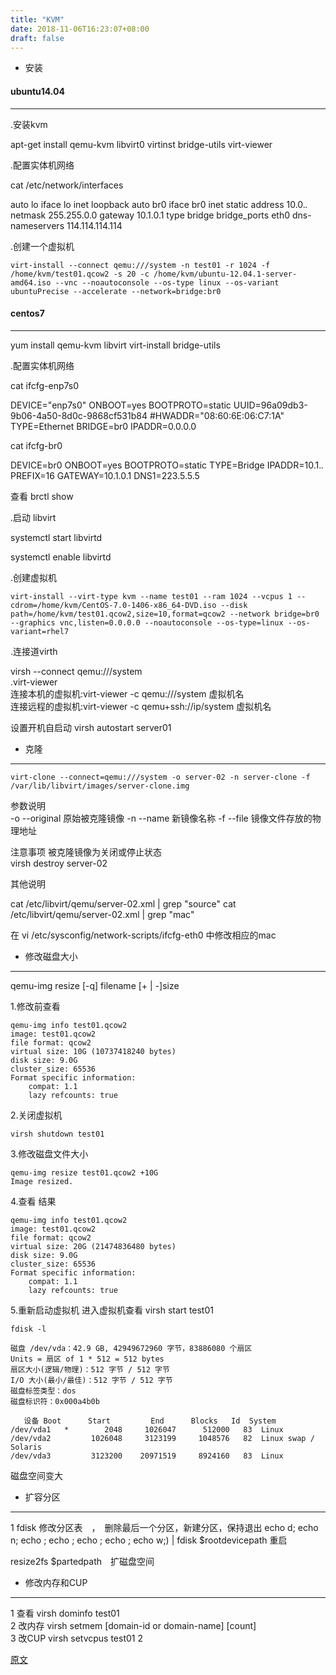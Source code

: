 ```yaml
---
title: "KVM"
date: 2018-11-06T16:23:07+08:00
draft: false
---
```

- 安装
 
#### ubuntu14.04 
---

.安装kvm

apt-get install qemu-kvm libvirt0 virtinst bridge-utils virt-viewer 

.配置实体机网络

 cat /etc/network/interfaces

auto lo
iface lo inet loopback
auto br0
iface br0 inet static
address 10.0.*.*
netmask 255.255.0.0
gateway 10.1.0.1
type bridge
bridge_ports eth0
dns-nameservers 114.114.114.114

.创建一个虚拟机

```
virt-install --connect qemu:///system -n test01 -r 1024 -f /home/kvm/test01.qcow2 -s 20 -c /home/kvm/ubuntu-12.04.1-server-amd64.iso --vnc --noautoconsole --os-type linux --os-variant ubuntuPrecise --accelerate --network=bridge:br0 
```
#### centos7 
---

yum install qemu-kvm libvirt virt-install bridge-utils

.配置实体机网络

cat ifcfg-enp7s0

DEVICE="enp7s0"
ONBOOT=yes
BOOTPROTO=static
UUID=96a09db3-9b06-4a50-8d0c-9868cf531b84
#HWADDR="08:60:6E:06:C7:1A"
TYPE=Ethernet
BRIDGE=br0
IPADDR=0.0.0.0

cat ifcfg-br0

DEVICE=br0
ONBOOT=yes
BOOTPROTO=static
TYPE=Bridge
IPADDR=10.1.*.*
PREFIX=16
GATEWAY=10.1.0.1
DNS1=223.5.5.5

查看 brctl show

.启动 libvirt

systemctl start libvirtd

systemctl enable libvirtd

.创建虚拟机

```
virt-install --virt-type kvm --name test01 --ram 1024 --vcpus 1 --cdrom=/home/kvm/CentOS-7.0-1406-x86_64-DVD.iso --disk path=/home/kvm/test01.qcow2,size=10,format=qcow2 --network bridge=br0 --graphics vnc,listen=0.0.0.0 --noautoconsole --os-type=linux --os-variant=rhel7 
```

.连接道virth

virsh --connect qemu:///system  
.virt-viewer  
    连接本机的虚拟机:virt-viewer -c qemu:///system 虚拟机名   
    连接远程的虚拟机:virt-viewer -c qemu+ssh://ip/system 虚拟机名  

 

设置开机自启动 virsh autostart server01

- 克隆
 
---   
```
virt-clone --connect=qemu:///system -o server-02 -n server-clone -f /var/lib/libvirt/images/server-clone.img
```

参数说明  
-o --original 原始被克隆镜像 
-n --name 新镜像名称 
-f --file 镜像文件存放的物理地址 

注意事项 
被克隆镜像为关闭或停止状态  
virsh destroy server-02 
 
其他说明 

cat /etc/libvirt/qemu/server-02.xml | grep "source" 
cat /etc/libvirt/qemu/server-02.xml | grep "mac" 

在 vi /etc/sysconfig/network-scripts/ifcfg-eth0 中修改相应的mac 

- 修改磁盘大小 

---  
qemu-img resize [-q] filename [+ | -]size 

1.修改前查看 

```
qemu-img info test01.qcow2
image: test01.qcow2
file format: qcow2
virtual size: 10G (10737418240 bytes)
disk size: 9.0G
cluster_size: 65536
Format specific information:
    compat: 1.1
    lazy refcounts: true
```

2.关闭虚拟机
```
virsh shutdown test01
```

3.修改磁盘文件大小
```
qemu-img resize test01.qcow2 +10G
Image resized.
```

4.查看 结果

```
qemu-img info test01.qcow2
image: test01.qcow2
file format: qcow2
virtual size: 20G (21474836480 bytes)
disk size: 9.0G
cluster_size: 65536
Format specific information:
    compat: 1.1
    lazy refcounts: true
```
5.重新启动虚拟机 进入虚拟机查看
virsh start test01

```
fdisk -l
 
磁盘 /dev/vda：42.9 GB, 42949672960 字节，83886080 个扇区
Units = 扇区 of 1 * 512 = 512 bytes
扇区大小(逻辑/物理)：512 字节 / 512 字节
I/O 大小(最小/最佳)：512 字节 / 512 字节
磁盘标签类型：dos
磁盘标识符：0x000a4b0b
 
   设备 Boot      Start         End      Blocks   Id  System
/dev/vda1   *        2048     1026047      512000   83  Linux
/dev/vda2         1026048     3123199     1048576   82  Linux swap / Solaris
/dev/vda3         3123200    20971519     8924160   83  Linux
```

磁盘空间变大

- 扩容分区 

--- 
1 fdisk 修改分区表　，　删除最后一个分区，新建分区，保持退出
echo d; echo n; echo ; echo ; echo ; echo ; echo w;) | fdisk $rootdevicepath
重启

resize2fs $partedpath　扩磁盘空间


- 修改内存和CUP

---  

1 查看 virsh dominfo test01  
2 改内存 virsh setmem [domain-id or domain-name] [count]  
3 改CUP virsh setvcpus test01 2 

[原文](https://www.cnblogs.com/zhangeamon/p/6734275.html)  
